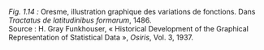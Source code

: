 *Fig. 1.14 :* Oresme, illustration graphique des variations de fonctions. Dans *Tractatus de latitudinibus formarum*, 1486.  
Source : H. Gray Funkhouser, « Historical Development of the Graphical Representation of Statistical Data », *Osiris*, Vol. 3, 1937.